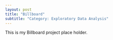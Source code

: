 ```yaml
---
layout: post
title: "Billboard"
subtitle: "Category: Exploratory Data Analysis"
---
```


This is my Billboard project place holder.